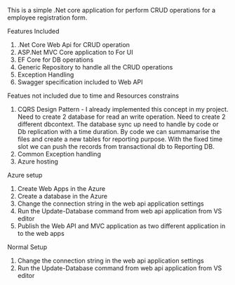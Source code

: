 This is a simple .Net core application for perform CRUD operations for a employee registration form.


Features Included
1. .Net Core Web Api for CRUD operation
2. ASP.Net MVC Core application to For UI
3. EF Core for DB operations
4. Generic Repository to handle all the CRUD operations 
5. Exception Handling
6. Swagger specification included to Web API

Featues not included due to time and Resources constrains
1. CQRS Design Pattern - I already implemented this concept in my project. Need to create 2 database for read an write operation. Need to create 2 different dbcontext. The database sync up need to handle by code or Db replication with a time duration. By code we can summamarise the files and create a new tables for reporting purpose. With the fixed time slot we can push the records from transactional db to Reporting DB.
2. Common Exception handling
3. Azure hosting

Azure setup
1. Create  Web Apps in the Azure 
2. Create a database in the Azure
3. Change the connection string in the web api application settings
4. Run the Update-Database command from web api application from VS editor
5. Publish the Web API and MVC application as two different application in to the web apps

Normal Setup
1. Change the connection string in the web api application settings
2. Run the Update-Database command from web api application from VS editor
